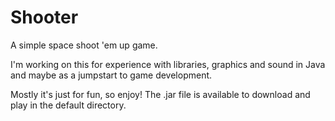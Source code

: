 Shooter
=======
A simple space shoot 'em up game.

I'm working on this for experience with libraries, graphics and sound in Java and maybe as a jumpstart to game development.

Mostly it's just for fun, so enjoy! The .jar file is available to download and play in the default directory.
